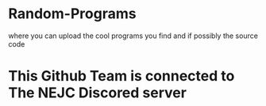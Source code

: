 # Random-Programs
where you can upload the cool programs you find and if possibly the source code


# This Github Team is connected to The NEJC Discored server
